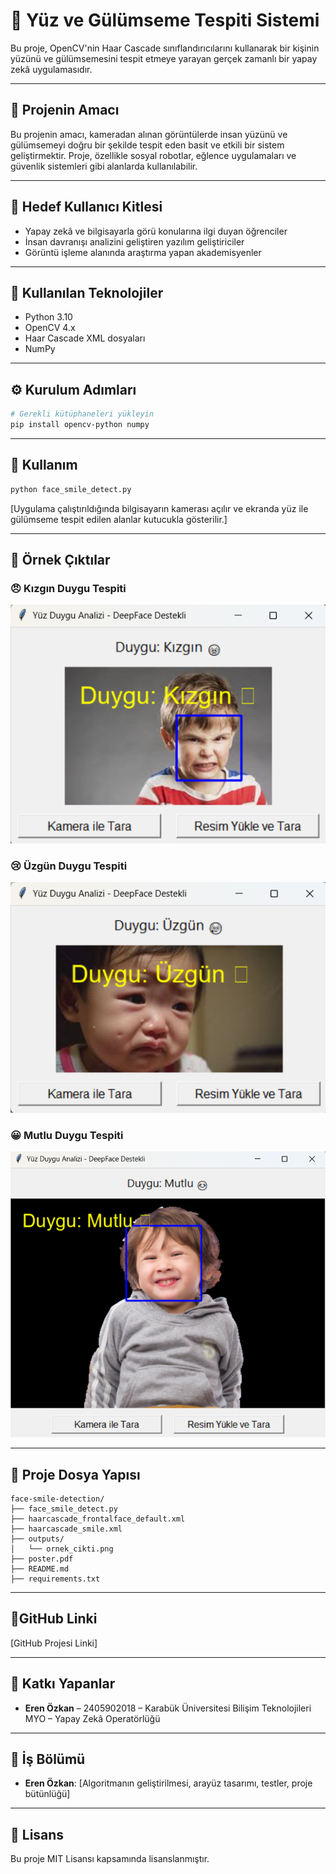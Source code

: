 # 🧠 Yüz ve Gülümseme Tespiti Sistemi

Bu proje, OpenCV'nin Haar Cascade sınıflandırıcılarını kullanarak bir kişinin yüzünü ve gülümsemesini tespit etmeye yarayan gerçek zamanlı bir yapay zekâ uygulamasıdır.

---

## 🎯 Projenin Amacı

Bu projenin amacı, kameradan alınan görüntülerde insan yüzünü ve gülümsemeyi doğru bir şekilde tespit eden basit ve etkili bir sistem geliştirmektir. Proje, özellikle sosyal robotlar, eğlence uygulamaları ve güvenlik sistemleri gibi alanlarda kullanılabilir.

---

## 👥 Hedef Kullanıcı Kitlesi

- Yapay zekâ ve bilgisayarla görü konularına ilgi duyan öğrenciler
- İnsan davranışı analizini geliştiren yazılım geliştiriciler
- Görüntü işleme alanında araştırma yapan akademisyenler

---

## 🧰 Kullanılan Teknolojiler

- Python 3.10
- OpenCV 4.x
- Haar Cascade XML dosyaları
- NumPy

---

## ⚙️ Kurulum Adımları

```bash
# Gerekli kütüphaneleri yükleyin
pip install opencv-python numpy
```

---

## 🚀 Kullanım

```bash
python face_smile_detect.py
```

[Uygulama çalıştırıldığında bilgisayarın kamerası açılır ve ekranda yüz ile gülümseme tespit edilen alanlar kutucukla gösterilir.]

---

## 📸 Örnek Çıktılar

### 😠 Kızgın Duygu Tespiti
![Kızgın](outputs/ornek_cikti1.png)

### 😢 Üzgün Duygu Tespiti
![Üzgün](outputs/ornek_cikti2.png)

### 😀 Mutlu Duygu Tespiti
![Mutlu](outputs/ornek_cikti3.png)

---

## 📁 Proje Dosya Yapısı

```plaintext
face-smile-detection/
├── face_smile_detect.py
├── haarcascade_frontalface_default.xml
├── haarcascade_smile.xml
├── outputs/
│   └── ornek_cikti.png
├── poster.pdf
├── README.md
├── requirements.txt
```

---

## 🔗GitHub Linki

[GitHub Projesi Linki]  


---

## 👥 Katkı Yapanlar

- **Eren Özkan** – 2405902018 – Karabük Üniversitesi Bilişim Teknolojileri MYO – Yapay Zekâ Operatörlüğü

---

## 🧩 İş Bölümü

- **Eren Özkan**: [Algoritmanın geliştirilmesi, arayüz tasarımı, testler, proje bütünlüğü]

---

## 📄 Lisans

Bu proje MIT Lisansı kapsamında lisanslanmıştır.

